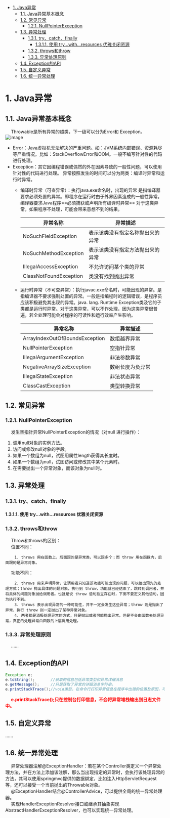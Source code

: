 
<!-- TOC -->

- [1. Java异常](#1-java异常)
    - [1.1. Java异常基本概念](#11-java异常基本概念)
    - [1.2. 常见异常](#12-常见异常)
        - [1.2.1. NullPointerException](#121-nullpointerexception)
    - [1.3. 异常处理](#13-异常处理)
        - [1.3.1. try、catch、finally](#131-trycatchfinally)
            - [1.3.1.1. 使用 try...with...resources 优雅关闭资源](#1311-使用-trywithresources-优雅关闭资源)
        - [1.3.2. throws和throw](#132-throws和throw)
        - [1.3.3. 异常处理原则](#133-异常处理原则)
    - [1.4. Exception的API](#14-exception的api)
    - [1.5. 自定义异常](#15-自定义异常)
    - [1.6. 统一异常处理](#16-统一异常处理)

<!-- /TOC -->


<!-- 
异常处理、请求失败处理
https://www.hangge.com/blog/cache/detail_2519.html

-->

# 1. Java异常  
## 1.1. Java异常基本概念  
&emsp; Throwable是所有异常的超类，下一级可以分为Error和 Exception。  
![image](https://gitee.com/wt1814/pic-host/raw/master/images/java/exception/exception-1.png)  
* Error：Java虚拟机无法解决的严重问题。如：JVM系统内部错误、资源耗尽等严重情况。比如：StackOverflowError和OOM。一般不编写针对性的代码进行处理。
* Exception：其它因编程错误或偶然的外在因素导致的一般性问题，可以使用针对性的代码进行处理。
异常按照发生的时间可以分为两类：编译时异常和运行时异常。  
    * 编译时异常（可查异常）：执行java.exe命名时，出现的异常 是指编译器要求必须处置的异常。即程序在运行时由于外界因素造成的一般性异常。编译器要求Java程序==必须捕获或声明所有编译时异常== 对于这类异常，如果程序不处理，可能会带来意想不到的结果。  

        |异常名称|异常描述|
        |---|---|
        |NoSuchFieldException	|表示该类没有指定名称抛出来的异常|
        |NoSuchMethodException	|表示该类没有指定方法抛出来的异常|
        |IllegalAccessException	|不允许访问某个类的异常|
        |ClassNotFoundException	|类没有找到抛出异常|

    * 运行时异常（不可查异常）：执行javac.exe命名时，可能出现的异常。是指编译器不要求强制处置的异常。一般是指编程时的逻辑错误，是程序员应该积极避免其出现的异常。java. lang. Runtime Exception类及它的子类都是运行时异常。对于这类异常，可以不作处理，因为这类异常很普遍，若全处理可能会对程序的可读性和运行效率产生影响。  

        |异常名称|异常描述|
        |---|---|
        |ArrayIndexOutOfBoundsException	|数组越界异常|
        |NullPointerException	|空指针异常|
        |IllegalArgumentException	|非法参数异常|
        |NegativeArraySizeException	|数组长度为负异常|
        |IllegalStateException	|非法状态异常|
        |ClassCastException	|类型转换异常|

## 1.2. 常见异常  
### 1.2.1. NullPointerException  
&emsp; 发生空指针异常NullPointerException的情况（对null 进行操作）：  
1. 调用null对象的实例方法。  
2. 访问或修改null对象的字段。  
3. 如果一个数组为null，试图用属性length获得其长度时。  
4. 如果一个数组为null，试图访问或修改其中某个元素时。  
5. 在需要抛出一个异常对象，而该对象为null时。  


## 1.3. 异常处理  
### 1.3.1. try、catch、finally  

#### 1.3.1.1. 使用 try...with...resources 优雅关闭资源  


### 1.3.2. throws和throw  
&emsp; Throw和throws的区别：  
&emsp; 位置不同：  

        1. throws 用在函数上，后面跟的是异常类，可以跟多个；而 throw 用在函数内，后面跟的是异常对象。  

&emsp; 功能不同：  

        2. throws 用来声明异常，让调用者只知道该功能可能出现的问题，可以给出预先的处理方式；throw 抛出具体的问题对象，执行到 throw，功能就已经结束了，跳转到调用者，并将具体的问题对象抛给调用者。也就是说 throw 语句独立存在时，下面不要定义其他语句，因为执行不到。  
        3. throws 表示出现异常的一种可能性，并不一定会发生这些异常；throw 则是抛出了异常，执行 throw 则一定抛出了某种异常对象。  
        4. 两者都是消极处理异常的方式，只是抛出或者可能抛出异常，但是不会由函数去处理异常，真正的处理异常由函数的上层调用处理。  

### 1.3.3. 异常处理原则  
&emsp; ......

## 1.4. Exception的API  

```java
Exception e; 
e.toString();       //获取的信息包括异常类型和异常详细消息
e.getMessage();     //只是获取了异常的详细消息字符串。
e.printStackTrace();//void类型，在命令行打印异常信息在程序中出错的位置及原因，可以输出整个调用流程。便于调试用。
```
&emsp; **<font color = "red">e.printStackTrace();只在控制台打印信息，不会将异常堆栈输出到日志文件中。</font>**  

## 1.5. 自定义异常 
......

## 1.6. 统一异常处理  
<!-- 

SpringBoot优雅的全局异常处理 
https://mp.weixin.qq.com/s/r_HjHi92owNwh5VULiaKcQ
-->

&emsp; 异常处理器注解@ExceptionHandler：若在某个Controller类定义一个异常处理方法，并在方法上添加该注解，那么当出现指定的异常时，会执行该处理异常的方法，其可以使用springmvc提供的数据绑定，比如注入HttpServletRequest等，还可以接受一个当前抛出的Throwable对象。  
&emsp; @ExceptionHandler结合@ControllerAdvice，可以提供全局的统一异常处理器。  
&emsp; 实现HandlerExceptionResolver接口或继承其抽象实现 AbstractHandlerExceptionResolver，也可以实现统一异常处理。  




